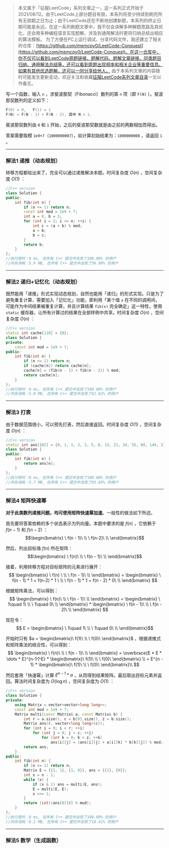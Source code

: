 > 本文属于「征服LeetCode」系列文章之一，这一系列正式开始于2021/08/12。由于LeetCode上部分题目有锁，本系列将至少持续到刷完所有无锁题之日为止；由于LeetCode还在不断地创建新题，本系列的终止日期可能是永远。在这一系列刷题文章中，我不仅会讲解多种解题思路及其优化，还会用多种编程语言实现题解，涉及到通用解法时更将归纳总结出相应的算法模板。
> <b></b>
> 为了方便在PC上运行调试、分享代码文件，我还建立了相关的仓库：[https://github.com/memcpy0/LeetCode-Conquest](https://github.com/memcpy0/LeetCode-Conquest)。在这一仓库中，你不仅可以看到LeetCode原题链接、题解代码、题解文章链接、同类题目归纳、通用解法总结等，还可以看到原题出现频率和相关企业等重要信息。如果有其他优选题解，还可以一同分享给他人。
> <b></b>
> 由于本系列文章的内容随时可能发生更新变动，欢迎关注和收藏[征服LeetCode系列文章目录](https://memcpy0.blog.csdn.net/article/details/119656559)一文以作备忘。

写一个函数，输入 `n` ，求斐波那契（Fibonacci）数列的第 `n` 项（即 `F(N)` ）。斐波那契数列的定义如下：
```cpp
F(0) = 0,   F(1) = 1
F(N) = F(N - 1) + F(N - 2), 其中 N > 1.
```
斐波那契数列由 `0` 和 `1` 开始，之后的斐波那契数就是由之前的两数相加而得出。

答案需要取模 `1e9+7`（`1000000007`），如计算初始结果为：`1000000008` ，请返回 `1` 。

---
### 解法1 递推（动态规划）
转移方程都给出来了，完全可以通过递推解决本题。时间复杂度 $O(n)$ ，空间复杂度 $O(1)$ ：
```cpp
//C++ version
class Solution {
public:
    int fib(int n) {
        if (n <= 1) return n;
        const int mod = 1e9 + 7;
        int a = 0, b = 1;
        for (int i = 2; i <= n; ++i) {
            int c = (a + b) % mod;
            a = b;
            b = c;
        }
        return b;
    }
};
//执行用时：0 ms, 在所有 C++ 提交中击败了100.00% 的用户
//内存消耗：5.9 MB, 在所有 C++ 提交中击败了36.90% 的用户
```
---
### 解法2 递归+记忆化（动态规划）
既然能用「递推」形式实现动态规划，自然也能用「递归」的形式实现。只是为了避免重复计算，需要加入「记忆化」功能，即利用「某个值 `x` 在不同的调用间，可能作为中间结果被重复计算，并且计算结果 `fib(x)` 完全确定」这一特性，使用 `static` 缓存器，让所有计算过的结果在全部样例中共享。时间复杂度 $O(n)$ ，空间复杂度 $O(n)$ ：
```cpp
//C++ version
static int cache[110] = {0};
class Solution {
private:
    const int mod = 1e9 + 7;
public:
    int fib(int n) {
        if (n <= 1) return n;
        if (cache[n]) return cache[n];
        cache[n] = (fib(n - 1) + fib(n - 2)) % mod;
        return cache[n];
    }
};
//执行用时：0 ms, 在所有 C++ 提交中击败了100.00% 的用户
//内存消耗：5.9 MB, 在所有 C++ 提交中击败了41.82% 的用户
```
---
### 解法3 打表
由于数据范围很小，可以预先打表，然后直接返回。时间复杂度 $O(1)$ ，空间复杂度 $O(n)$ ：
```cpp
//C++ version
static int ans[102] = {0, 1, 1, 2, 3, 5, 8, 13, 21, 34, 55, 89, 144, 233, 377, 610, 987, 1597, 2584, 4181, 6765, 10946, 17711, 28657, 46368, 75025, 121393, 196418, 317811, 514229, 832040, 1346269, 2178309, 3524578, 5702887, 9227465, 14930352, 24157817, 39088169, 63245986, 102334155, 165580141, 267914296, 433494437, 701408733, 134903163, 836311896, 971215059, 807526948, 778742000, 586268941, 365010934, 951279875, 316290802, 267570670, 583861472, 851432142, 435293607, 286725742, 722019349, 8745084, 730764433, 739509517, 470273943, 209783453, 680057396, 889840849, 569898238, 459739080, 29637311, 489376391, 519013702, 8390086, 527403788, 535793874, 63197655, 598991529, 662189184, 261180706, 923369890, 184550589, 107920472, 292471061, 400391533, 692862594, 93254120, 786116714, 879370834, 665487541, 544858368, 210345902, 755204270, 965550172, 720754435, 686304600, 407059028, 93363621, 500422649, 593786270, 94208912, 687995182};
class Solution {
public:
    int fib(int n) {
        return ans[n];
    }
};
//执行用时：0 ms, 在所有 C++ 提交中击败了100.00% 的用户
//内存消耗：5.7 MB, 在所有 C++ 提交中击败了95.85% 的用户
```
---
### 解法4 矩阵快速幂
**对于此类数列递推问题，均可使用矩阵快速幂加速**。一般性的做法如下所述。

首先要将答案依赖的多个状态表示为列向量。本题中要求的是 $f(n)$ ，它依赖于 $f(n - 1)$ 和 $f(n - 2)$ ：
$$\begin{bmatrix}
 \  f(n - 1)\ \\
 \  f(n-2)\ \\
\end{bmatrix}$$

然后，列出目标值 $f(n)$ 所在矩阵：
$$\begin{bmatrix}
\ f(n)\ \\
\ f(n - 1)\ \\
\end{bmatrix}$$

接着，利用转移方程对目标矩阵的元素进行展开：
$$
\begin{bmatrix}
\ f(n) \ \\
\ f(n - 1)\ \\
\end{bmatrix}
= \begin{bmatrix}
\ f(n - 1) * 1 + f(n-2) * 1 \ \\
\ f(n - 1) * 1 + f(n - 2) * 0\ \\
\end{bmatrix}
$$

根据矩阵乘法，可以得到：
$$
\begin{bmatrix}
\ f(n)\ \\
\ f(n - 1)\ \\
\end{bmatrix}
= \begin{bmatrix}
\ 1\quad 1\ \\
\ 1\quad 0\ \\
\end{bmatrix} *
\begin{bmatrix}
\ f(n - 1)\ \\
\ f(n - 2)\ \\
\end{bmatrix}
$$

现在令：
$$
E = \begin{bmatrix}
\ 1\quad 1\ \\
\ 1\quad 0\ \\
\end{bmatrix}$$

开始时只有 $a = \begin{bmatrix}\ f(1)\ \\ \ f(0)\ \end{bmatrix}$ ，根据递推式和矩阵乘法的结合性，可以得到：
$$
\begin{bmatrix}
\ f(n)\ \\
\ f(n - 1)\ \\
\end{bmatrix}
= \overbrace{E * E *  \dots * E}^{n-1个E} * \begin{bmatrix}\ f(1)\ \\ \ f(0)\ \end{bmatrix} \\
= E^{n - 1} * \begin{bmatrix}\ f(1)\ \\ \ f(0)\ \end{bmatrix}\\
$$

然后套用「快速幂」计算 $E^{n-1} * a$ ，从而得到结果矩阵。最后取出目标元素并返回。算法时间复杂度为 $O(\log n)$ ，空间复杂度为 $O(1)$ ：
```cpp
//C++ version
class Solution {
private:
    using Matrix = vector<vector<long long>>;
    const int mod = 1e9 + 7;
    Matrix multi(const Matrix& a, const Matrix& b) {
        int r = a.size(), c = b[0].size(), z = b.size();
        Matrix ans(r, vector<long long>(c));
        for (int i = 0; i < r; ++i)
            for (int j = 0; j < c; ++j)
                for (int k = 0; k < z; ++k)
                    ans[i][j] = (ans[i][j] + a[i][k] * b[k][j]) % mod;
        return ans;
    }
public:
    int fib(int n) {
        if (n <= 1) return n;
        Matrix E = {{1, 1}, {1, 0}}, ans = {{1}, {0}};
        int x = n - 1;
        while (x) {
            if (x & 1) ans = multi(E, ans);
            E = multi(E, E);
            x >>= 1; 
        }
        return (int)(ans[0][0] % mod);
    }
};
//执行用时：0 ms, 在所有 C++ 提交中击败了100.00% 的用户
//内存消耗：6.1 MB, 在所有 C++ 提交中击败了18.41% 的用户
```

---
### 解法5 数学（生成函数）
